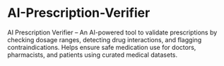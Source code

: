 # AI-Prescription-Verifier
AI Prescription Verifier – An AI-powered tool to validate prescriptions by checking dosage ranges, detecting drug interactions, and flagging contraindications. Helps ensure safe medication use for doctors, pharmacists, and patients using curated medical datasets.
